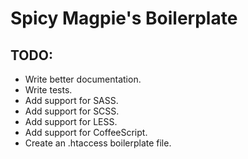 # Spicy Magpie's Boilerplate

## TODO:

  - Write better documentation.
  - Write tests.
  - Add support for SASS.
  - Add support for SCSS.
  - Add support for LESS.
  - Add support for CoffeeScript.
  - Create an .htaccess boilerplate file.

